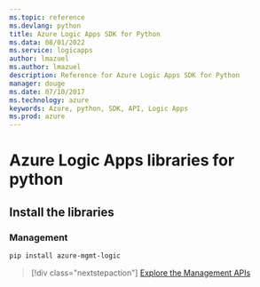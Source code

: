 ```yaml
---
ms.topic: reference
ms.devlang: python
title: Azure Logic Apps SDK for Python
ms.data: 08/01/2022
ms.service: logicapps
author: lmazuel
ms.author: lmazuel
description: Reference for Azure Logic Apps SDK for Python
manager: douge
ms.date: 07/10/2017
ms.technology: azure
keywords: Azure, python, SDK, API, Logic Apps
ms.prod: azure
---
```

# Azure Logic Apps libraries for python

## Install the libraries


### Management

```bash
pip install azure-mgmt-logic
```
> [!div class="nextstepaction"]
> [Explore the Management APIs](/python/api/overview/azure/logicapps/management)